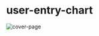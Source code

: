 # user-entry-chart
![cover-page](https://user-images.githubusercontent.com/72448412/167610732-133f8bcf-5076-4edb-ae34-d03cfc4ae9dd.PNG)
